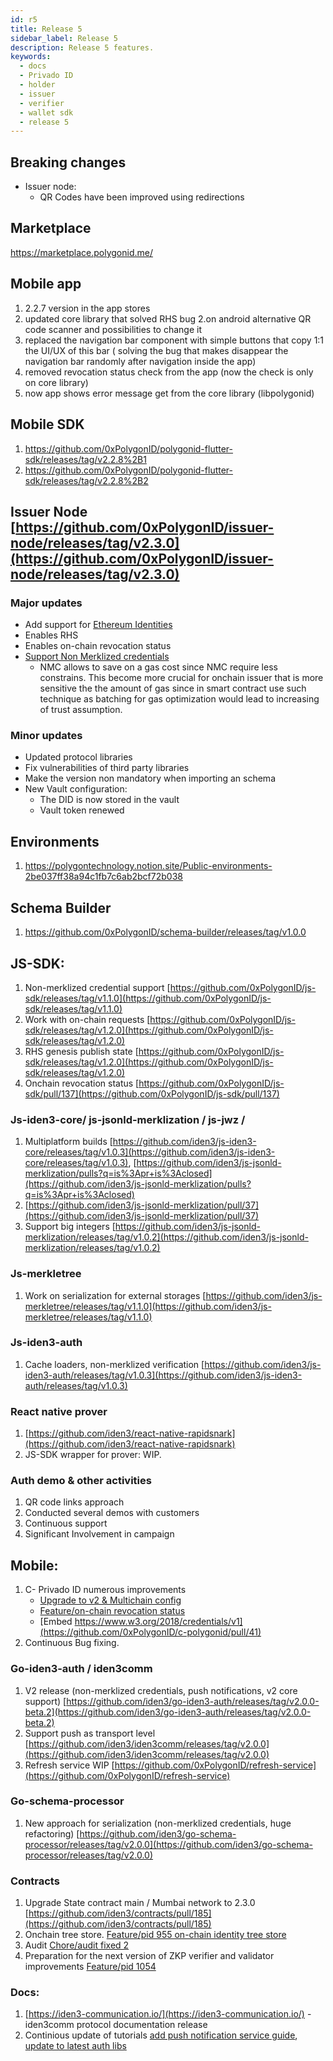 ```yaml
---
id: r5
title: Release 5
sidebar_label: Release 5
description: Release 5 features.
keywords:
  - docs
  - Privado ID
  - holder
  - issuer
  - verifier
  - wallet sdk
  - release 5
---
```


## Breaking changes

- Issuer node:
  - QR Codes have been improved using redirections

## Marketplace

https://marketplace.polygonid.me/

## Mobile app

1. 2.2.7 version in the app stores
2. updated core library that solved RHS bug
   2.on android alternative QR code scanner and possibilities to change it
3. replaced the navigation bar component with simple buttons that copy 1:1 the UI/UX of this bar ( solving the bug that makes disappear the navigation bar randomly after navigation inside the app)
4. removed revocation status check from the app (now the check is only on core library)
5. now app shows error message get from the core library (libpolygonid)

## Mobile SDK

1. https://github.com/0xPolygonID/polygonid-flutter-sdk/releases/tag/v2.2.8%2B1
2. https://github.com/0xPolygonID/polygonid-flutter-sdk/releases/tag/v2.2.8%2B2

## Issuer Node [https://github.com/0xPolygonID/issuer-node/releases/tag/v2.3.0](https://github.com/0xPolygonID/issuer-node/releases/tag/v2.3.0)

### Major updates

- Add support for [Ethereum Identities](https://polygonid.atlassian.net/wiki/spaces/PI/pages/78675969/guide+Ethereum+based+identity)
- Enables RHS
- Enables on-chain revocation status
- [Support Non Merklized credentials](https://polygonid.atlassian.net/wiki/spaces/PI/pages/62783502/Core+Support+of+Non-merklized+credentials)
  - NMC allows to save on a gas cost since NMC require less constrains. This become more crucial for onchain issuer that is more sensitive the the amount of gas since in smart contract use such technique as batching for gas optimization would lead to increasing of trust assumption.

### Minor updates

- Updated protocol libraries
- Fix vulnerabilities of third party libraries
- Make the version non mandatory when importing an schema
- New Vault configuration:
  - The DID is now stored in the vault
  - Vault token renewed

## Environments

1. https://polygontechnology.notion.site/Public-environments-2be037ff38a94c1fb7c6ab2bcf72b038

## Schema Builder

1. https://github.com/0xPolygonID/schema-builder/releases/tag/v1.0.0

## JS-SDK:

1. Non-merklized credential support [https://github.com/0xPolygonID/js-sdk/releases/tag/v1.1.0](https://github.com/0xPolygonID/js-sdk/releases/tag/v1.1.0)
2. Work with on-chain requests [https://github.com/0xPolygonID/js-sdk/releases/tag/v1.2.0](https://github.com/0xPolygonID/js-sdk/releases/tag/v1.2.0)
3. RHS genesis publish state [https://github.com/0xPolygonID/js-sdk/releases/tag/v1.2.0](https://github.com/0xPolygonID/js-sdk/releases/tag/v1.2.0)
4. Onchain revocation status [https://github.com/0xPolygonID/js-sdk/pull/137](https://github.com/0xPolygonID/js-sdk/pull/137)

### Js-iden3-core/ js-jsonld-merklization / js-jwz /

1. Multiplatform builds [https://github.com/iden3/js-iden3-core/releases/tag/v1.0.3](https://github.com/iden3/js-iden3-core/releases/tag/v1.0.3), [https://github.com/iden3/js-jsonld-merklization/pulls?q=is%3Apr+is%3Aclosed](https://github.com/iden3/js-jsonld-merklization/pulls?q=is%3Apr+is%3Aclosed)
2. [https://github.com/iden3/js-jsonld-merklization/pull/37](https://github.com/iden3/js-jsonld-merklization/pull/37)
3. Support big integers [https://github.com/iden3/js-jsonld-merklization/releases/tag/v1.0.2](https://github.com/iden3/js-jsonld-merklization/releases/tag/v1.0.2)

### Js-merkletree

1. Work on serialization for external storages [https://github.com/iden3/js-merkletree/releases/tag/v1.1.0](https://github.com/iden3/js-merkletree/releases/tag/v1.1.0)

### Js-iden3-auth

1. Cache loaders, non-merklized verification [https://github.com/iden3/js-iden3-auth/releases/tag/v1.0.3](https://github.com/iden3/js-iden3-auth/releases/tag/v1.0.3)

### React native prover

1. [https://github.com/iden3/react-native-rapidsnark](https://github.com/iden3/react-native-rapidsnark)
2. JS-SDK wrapper for prover: WIP.

### Auth demo & other activities

1. QR code links approach
2. Conducted several demos with customers
3. Continuous support
4. Significant Involvement in campaign

## Mobile:

1. C- Privado ID numerous improvements
   - [Upgrade to v2 & Multichain config](https://github.com/0xPolygonID/c-polygonid/pull/37)
   - [Feature/on-chain revocation status](https://github.com/0xPolygonID/c-polygonid/pull/34)
   - [Embed https://www.w3.org/2018/credentials/v1](https://github.com/0xPolygonID/c-polygonid/pull/41)
2. Continuous Bug fixing.

### Go-iden3-auth / iden3comm

1. V2 release (non-merklized credentials, push notifications, v2 core support) [https://github.com/iden3/go-iden3-auth/releases/tag/v2.0.0-beta.2](https://github.com/iden3/go-iden3-auth/releases/tag/v2.0.0-beta.2)
2. Support push as transport level [https://github.com/iden3/iden3comm/releases/tag/v2.0.0](https://github.com/iden3/iden3comm/releases/tag/v2.0.0)
3. Refresh service WIP [https://github.com/0xPolygonID/refresh-service](https://github.com/0xPolygonID/refresh-service)

### Go-schema-processor

1. New approach for serialization (non-merklized credentials, huge refactoring) [https://github.com/iden3/go-schema-processor/releases/tag/v2.0.0](https://github.com/iden3/go-schema-processor/releases/tag/v2.0.0)

### Contracts

1. Upgrade State contract main / Mumbai network to 2.3.0 [https://github.com/iden3/contracts/pull/185](https://github.com/iden3/contracts/pull/185)
2. Onchain tree store. [Feature/pid 955 on-chain identity tree store](https://github.com/iden3/contracts/pull/180)
3. Audit [Chore/audit fixed 2](https://github.com/iden3/contracts/pull/177)
4. Preparation for the next version of ZKP verifier and validator improvements [Feature/pid 1054](https://github.com/iden3/contracts/pull/170)

### Docs:

1. [https://iden3-communication.io/](https://iden3-communication.io/) - iden3comm protocol documentation
   release
2. Continious update of tutorials [add push notification service guide](https://devs.polygonid.com/docs/wallet/push-notification/), [update to latest auth libs](https://github.com/0xPolygonID/tutorials/pull/87)

